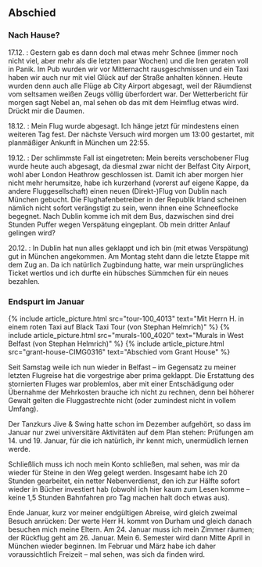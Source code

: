 ## Abschied

### Nach Hause?

17.12.
: Gestern gab es dann doch mal etwas mehr Schnee (immer noch nicht viel,
aber mehr als die letzten paar Wochen) und die Iren geraten voll in
Panik. Im Pub wurden wir vor Mitternacht rausgeschmissen und ein Taxi
haben wir auch nur mit viel Glück auf der Straße anhalten können. Heute
wurden denn auch alle Flüge ab City Airport abgesagt, weil der
Räumdienst vom seltsamen weißen Zeugs völlig überfordert war. Der
Wetterbericht für morgen sagt Nebel an, mal sehen ob das mit dem
Heimflug etwas wird. Drückt mir die Daumen.

18.12.
: Mein Flug wurde abgesagt. Ich hänge jetzt für mindestens einen weiteren
Tag fest. Der nächste Versuch wird morgen um 13:00 gestartet, mit
planmäßiger Ankunft in München um 22:55.

19.12.
: Der schlimmste Fall ist eingetreten: Mein bereits verschobener Flug
wurde heute auch abgesagt, da diesmal zwar nicht der Belfast City
Airport, wohl aber London Heathrow geschlossen ist. Damit ich aber
morgen hier nicht mehr herumsitze, habe ich kurzerhand (vorerst auf
eigene Kappe, da andere Fluggesellschaft) einen neuen (Direkt-)Flug von
Dublin nach München gebucht. Die Flughafenbetreiber in der Republik
Irland scheinen nämlich nicht sofort verängstigt zu sein, wenn ihnen
eine Schneeflocke begegnet. Nach Dublin komme ich mit dem Bus,
dazwischen sind drei Stunden Puffer wegen Verspätung eingeplant. Ob mein
dritter Anlauf gelingen wird?

20.12.
: In Dublin hat nun alles geklappt und ich bin (mit etwas Verspätung) gut
in München angekommen. Am Montag steht dann die letzte Etappe mit dem
Zug an. Da ich natürlich Zugbindung hatte, war mein ursprüngliches
Ticket wertlos und ich durfte ein hübsches Sümmchen für ein neues
bezahlen.

### Endspurt im Januar

<div class="gallery">
  {% include article_picture.html src="tour-100_4013" text="Mit Herrn H. in einem roten Taxi auf Black Taxi Tour (von Stephan Helmrich)" %}
  {% include article_picture.html src="murals-100_4020" text="Murals in West Belfast (von Stephan Helmrich)" %}
  {% include article_picture.html src="grant-house-CIMG0316" text="Abschied vom Grant House" %}
</div>

Seit Samstag weile ich nun wieder in Belfast – im Gegensatz zu meiner
letzten Flugreise hat die vorgestrige aber prima geklappt. Die
Erstattung des stornierten Fluges war problemlos, aber mit einer
Entschädigung oder Übernahme der Mehrkosten brauche ich nicht zu
rechnen, denn bei höherer Gewalt gelten die Fluggastrechte nicht (oder
zumindest nicht in vollem Umfang).

Der Tanzkurs Jive & Swing hatte schon im Dezember aufgehört, so dass im
Januar nur zwei universitäre Aktivitäten auf dem Plan stehen: Prüfungen
am 14. und 19. Januar, für die ich natürlich, ihr kennt mich,
unermüdlich lernen werde.

Schließlich muss ich noch mein Konto schließen, mal sehen, was mir da
wieder für Steine in den Weg gelegt werden. Insgesamt habe ich 20
Stunden gearbeitet, ein netter Nebenverdienst, den ich zur Hälfte sofort
wieder in Bücher investiert hab (obwohl ich hier kaum zum Lesen komme –
keine 1,5 Stunden Bahnfahren pro Tag machen halt doch etwas aus).

Ende Januar, kurz vor meiner endgültigen Abreise, wird gleich zweimal
Besuch anrücken: Der werte Herr H. kommt von Durham und gleich danach
besuchen mich meine Eltern. Am 24. Januar muss ich mein Zimmer räumen;
der Rückflug geht am 26. Januar. Mein 6. Semester wird dann Mitte April
in München wieder beginnen. Im Februar und März habe ich daher
voraussichtlich Freizeit – mal sehen, was sich da finden wird.
